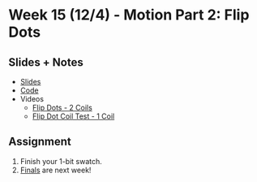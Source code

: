 # Week 15 (12/4) - Motion Part 2: Flip Dots

## Slides + Notes
- [Slides](https://docs.google.com/presentation/d/1xC51ONBnaevbQ_1zFO2Rhm8FqGWqulb_G5QVfrPxH4M/edit?usp=sharing)
- [Code](https://github.com/lizastark/Teaching/tree/master/Computational%20Craft/Week_12_Code/flipDots)
- Videos
  - [Flip Dots - 2 Coils](https://www.youtube.com/watch?v=kXtX74Qhiwk&list=PLiS4j_8zd2yFQC14g1OXbunRFgEMo8Xq6&index=3&t=0s)
  - [Flip Dot Coil Test - 1 Coil](https://www.youtube.com/watch?v=oqbh76H6CdU&list=PLiS4j_8zd2yFQC14g1OXbunRFgEMo8Xq6&index=5&t=0s)

## Assignment
1. Finish your 1-bit swatch.
2. [Finals](https://github.com/lizastark/computational-craft-2019/blob/master/finalBrief.md) are next week!


